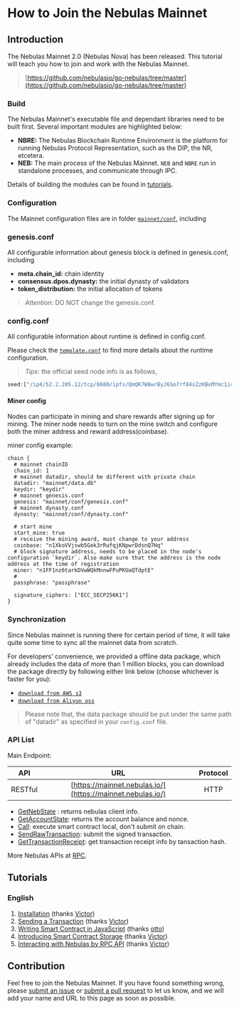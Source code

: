 # How to Join the Nebulas Mainnet

## Introduction

The Nebulas Mainnet 2.0 (Nebulas Nova) has been released. This tutorial will teach you how to join and work with the Nebulas Mainnet.

> [https://github.com/nebulasio/go-nebulas/tree/master](https://github.com/nebulasio/go-nebulas/tree/master)

### Build

The Nebulas Mainnet's executable file and dependant libraries need to be built first. Several important modules are highlighted below:

* **NBRE:** The Nebulas Blockchain Runtime Environment is the platform for running Nebulas Protocol Representation, such as the DIP, the NR, etcetera. 
* **NEB:** The main process of the Nebulas Mainnet. `NEB` and `NBRE` run in standalone processes, and communicate through IPC.

Details of building the modules can be found in [tutorials](http://wiki.nebulas.io/en/latest/go-nebulas/tutorials/01-installation.html#compile-nebulas).


### Configuration

The Mainnet configuration files are in folder [`mainnet/conf`](https://github.com/nebulasio/go-nebulas/tree/master/mainnet/conf), including

### genesis.conf

All configurable information about genesis block is defined in genesis.conf, including

* **meta.chain\_id:** chain identity
* **consensus.dpos.dynasty:** the initial dynasty of validators
* **token\_distribution:** the initial allocation of tokens

> _Attention_: DO NOT change the genesis.conf.

### config.conf

All configurable information about runtime is defined in config.conf.

Please check the [`template.conf`](https://github.com/nebulasio/nebdocs/blob/master/docs/resources/conf/template.conf) to find more details about the runtime configuration.

> _Tips_: the official seed node info is as follows,

```javascript
seed:["/ip4/52.2.205.12/tcp/8680/ipfs/QmQK7W8wrByJ6So7rf84sZzKBxMYmc1i4a7JZsne93ysz5","/ip4/52.56.55.238/tcp/8680/ipfs/QmVy9AHxBpd1iTvECDR7fvdZnqXeDhnxkZJrKsyuHNYKAh","/ip4/13.251.33.39/tcp/8680/ipfs/QmVm5CECJdPAHmzJWN2X7tP335L5LguGb9QLQ78riA9gw3"]
```

#### Miner config 
Nodes can participate in mining and share rewards after signing up for mining. The miner node needs to turn on the mine switch and configure both the miner address and reward address(coinbase).

miner config example:

```
chain {
  # mainnet chainID
  chain_id: 1
  # mainnet datadir, should be different with private chain
  datadir: "mainnet/data.db"
  keydir: "keydir"
  # mainnet genesis.conf
  genesis: "mainnet/conf/genesis.conf"
  # mainnet dynasty.conf
  dynasty: "mainnet/conf/dynasty.conf"
  
  # start mine
  start_mine: true
  # receive the mining award, must change to your address
  coinbase: "n1XkoVVjswb5Gek3rRufqjKNpwrDdsnQ7Hq"
  # block signature address, needs to be placed in the node's configuration `keydir`. Also make sure that the address is the node address at the time of registration
  miner: "n1FF1nz6tarkDVwWQkMnnwFPuPKUaQTdptE"
  # 
  passphrase: "passphrase"

  signature_ciphers: ["ECC_SECP256K1"]
}
```

### Synchronization

Since Nebulas mainnet is running there for certain period of time, it will take quite some time to sync all the mainnet data from scratch. 

For developers' convenience, we provided a offline data package, which already includes the data of more than 1 million blocks, you can download the package directly by following either link below (choose whichever is faster for you):
- [`download from AWS s3`](https://s3-us-west-1.amazonaws.com/develop-center/data/mainnet/data.db.tar.gz)
- [`download from Aliyun oss`](http://develop-center.oss-cn-zhangjiakou.aliyuncs.com/data/mainnet/data.db.tar.gz)

> Please note that, the data package should be put under the same path of "datadir" as specified in your `config.conf` file.


### API List

Main Endpoint:

| API | URL | Protocol |
| --- | :---: | :---: |
| RESTful | [https://mainnet.nebulas.io/](https://mainnet.nebulas.io/) | HTTP |

* [GetNebState](dapp-development/rpc/README.html#getnebstate) : returns nebulas client info.
* [GetAccountState](dapp-development/rpc/README.html#getaccountstate): returns the account balance and nonce.
* [Call](dapp-development/rpc/README.html#call): execute smart contract local, don't submit on chain.
* [SendRawTransaction](dapp-development/rpc/README.html#sendrawtransaction): submit the signed transaction.
* [GetTransactionReceipt](dapp-development/rpc/README.html#gettransactionreceipt): get transaction receipt info by tansaction hash.

More Nebulas APIs at [RPC](dapp-development/rpc/README.html).

## Tutorials

### English

1. [Installation](tutorials/01-installation.md) \(thanks [Victor](https://github.com/victorychain)\)
2. [Sending a Transaction](tutorials/02-transaction.md) \(thanks [Victor](https://github.com/victorychain)\)
3. [Writing Smart Contract in JavaScript](tutorials/03-smart-contracts-javascript.md) \(thanks [otto](https://github.com/ottokafka)\)
4. [Introducing Smart Contract Storage](tutorials/04-smart-contract-storage.md) \(thanks [Victor](https://github.com/victorychain)\)
5. [Interacting with Nebulas by RPC API](tutorials/05-interacting-with-nebulas-by-rpc-api.md) \(thanks [Victor](https://github.com/victorychain)\)


## Contribution

Feel free to join the Nebulas Mainnet. If you have found something wrong, please [submit an issue](https://github.com/nebulasio/go-nebulas/issues/new) or [submit a pull request](https://github.com/nebulasio/go-nebulas/pulls) to let us know, and we will add your name and URL to this page as soon as possible.

